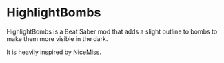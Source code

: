 # HighlightBombs

HighlightBombs is a Beat Saber mod that adds a slight outline to bombs to make them more visible in the dark.

It is heavily inspired by [NiceMiss](https://github.com/Kylemc1413/NiceMiss).